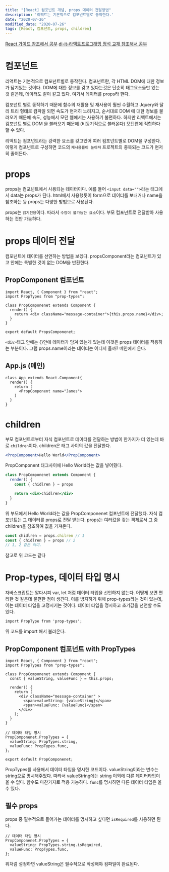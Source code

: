 ```yaml
---
title: "[React] 컴포넌트 개념, props 데이터 전달방법"
description: '리액트는 기본적으로 컴포넌트별로 동작한다.'
date: "2020-07-26"
modified_date: "2020-07-26"
tags: [React, 컴포넌트, props, children]
---
```


[React 가이드 참조해서 공부](https://ko.reactjs.org/docs/rendering-elements.html)
[di-it-라액트프로그래밍 정석 교재 참조해서 공부]()

# 컴포넌트

리액트는 기본적으로 컴포넌트별로 동작한다. 컴포넌트란, 각 HTML DOM에 대한 정보가 담겨있는 것이다. DOM에 대한 정보를 갖고 있다는것은 단순히 태그요소들만 있는 것 같은데, 데이터도 같이 같고 있다. 여기서 데이터를 props라 한다.

컴포넌트 별로 동작하기 때문에 함수의 재활용 및 재사용이 훨씬 수월하고 Jquery와 달리 트리 형태로 컴파일 되면 속도가 현저히 느려지고, 순서대로 DOM 에 대한 정보를 불러오기 때문에 속도, 성능에서 모던 웹에서는 사용하기 불편하다. 하지만 리액트에서는 컴포넌트 별로 DOM 을 불러오기 때문에 (비동기적으로 불러온다) 모던웹에 적합하다 할 수 있다.

리액트는 컴포넌트라는 강력한 요소를 갖고있어 여러 컴포넌트별로 DOM을 구성한다. 이렇게 컴포넌트로 구성하면 코드의 `재사용률이 높아져` 프로젝트의 중복되는 코드가 현저히 줄어든다.

# props

props는 컴포넌트에서 사용되는 데이터이다. 예를 들어 `<input data="">`라는 태그에서 data는 props가 된다. html에서 사용했듯이 form으로 데이터를 보내거나 name을 참조하는 등 props는 다양한 방법으로 사용된다.

props는 `읽기전용`이다. 따라서 `수정이 불가능한 요소`이다. 부모 컴포넌트로 전달받아 사용하는 것만 가능하다.

# props 데이터 전달

컴포넌트에 데이터를 선언하는 방법을 보겠다. propsComponent라는 컴포넌트가 있고 안에는 특별한 것이 없는 DOM을 반환한다.

## PropComponent 컴포넌트

```JSX
import React, { Component } from "react";
import PropTypes from "prop-types";

class PropComponenet extends Component {
  render() {
    return <div className="message-container">{this.props.name}</div>;
  }
}

export default PropsComponenet;
```

`<div>`태그 안에는 {}안에 데이터가 담겨 있는게 있는데 이것은 props 데이터를 적용하는 부분이다. 그럼 props.name이라는 데이터는 어디서 올까? 메인에서 온다.

## App.js (메인)

```JSX
class App extends React.Component{
  render() {
    return (
      <PropComponent name="James">
    )
  }
}
```

# children

부모 컴포넌트로부터 자식 컴포넌트로 데이터를 전달하는 방법이 한가지가 더 있는데 바로 `children`이다.
children은 태그 사이의 값을 전달한다.

```jsx
<PropComponent>Hello World</PropComponent>
```

PropComponent 태그사이에 Hello World라는 값을 넣어줬다.

```jsx
class PropComponenet extends Component {
  render() {
    const { chidlren } = props

    return <div>chidlren</div>
  }
}
```

위 부모에서 Hello World라는 값을 PropComponenet 컴포넌트에 전달했다. 자식 컴포넌트는 그 데이터를 props로 전달 받는다. props는 여러값을 갖는 객체로서 그 중 children을 참조하여 값을 가져온다.

```jsx
const chidlren = props.chilren // 1
const { chidlren } = props // 2
// 1, 2 같은 의미.
```

참고로 위 코드는 같다

# Prop-types, 데이터 타입 명시

자바스크립트는 알다시피 var, let 처럼 데이터 타입을 선언하지 않는다. 어떻게 보면 편리한 것 같은데 불편한 점이 생긴다. 이를 방지하기 위해 prop-types라는 것이 있는데, 이는 데이터 타입을 고정시키는 것이다. 데이터 타입을 명시하고 초기값을 선언할 수도 있다.

```JSX
import PropType from 'prop-types';
```

위 코드를 import 해서 불러온다.

## PropComponent 컴포넌트 with PropTypes

```JSX
import React, { Component } from "react";
import PropTypes from "prop-types";

class PropComponenet extends Component {
  const { valueString, valueFunc } = this.props;

  render() {
    return (
      <div className="message-container" >
        <span>valueString: {valueString}</span>
        <span>valueFunc: {valueFunc}</span>
      </div>
    );
  }
}

// 데이터 타입 명시
PropComponenet.PropTypes = {
  valueString: PropTypes.string,
  valueFunc: PropTypes.func,
};

export default PropComponenet;
```

PropTypes를 사용해서 데이터 타입을 명시한 코드이다. valueString이라는 변수는 string으로 명시해주었다. 따라서 valueString에는 string 이외에 다른 데이터타입이 올 수 없다. 함수도 마찬가지로 적용 가능하다. `func`를 명시하면 다른 데이터 타입은 올 수 있다.

## 필수 props

props 중 필수적으로 들어가는 데이터를 명시하고 싶다면 `isRequired`를 사용하면 된다.

```JSX
// 데이터 타입 명시
PropComponenet.PropTypes = {
  valueString: PropTypes.string.isRequired,
  valueFunc: PropTypes.func,
};
```

위처럼 설정하면 valueString은 필수적으로 작성해야 컴파일이 완료된다.
